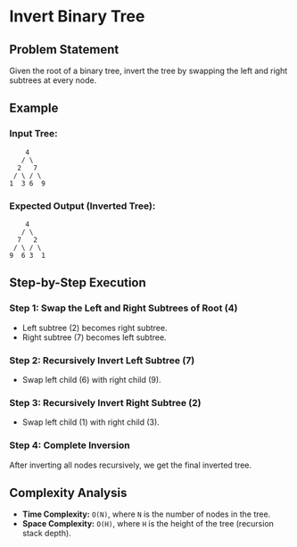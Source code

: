 # Invert Binary Tree

## Problem Statement
Given the root of a binary tree, invert the tree by swapping the left and right subtrees at every node.

## Example
### Input Tree:
```
    4
   / \
  2   7
 / \ / \
1  3 6  9
```
### Expected Output (Inverted Tree):
```
    4
   / \
  7   2
 / \ / \
9  6 3  1
```

## Step-by-Step Execution
### Step 1: Swap the Left and Right Subtrees of Root (4)
- Left subtree (2) becomes right subtree.
- Right subtree (7) becomes left subtree.

### Step 2: Recursively Invert Left Subtree (7)
- Swap left child (6) with right child (9).

### Step 3: Recursively Invert Right Subtree (2)
- Swap left child (1) with right child (3).

### Step 4: Complete Inversion
After inverting all nodes recursively, we get the final inverted tree.

## Complexity Analysis
- **Time Complexity:** `O(N)`, where `N` is the number of nodes in the tree.
- **Space Complexity:** `O(H)`, where `H` is the height of the tree (recursion stack depth).

